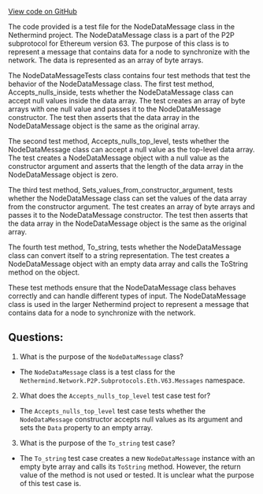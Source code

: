 [View code on GitHub](https://github.com/NethermindEth/nethermind/src/Nethermind/Nethermind.Network.Test/P2P/Subprotocols/Eth/V63/NodeDataMessageTests.cs)

The code provided is a test file for the NodeDataMessage class in the Nethermind project. The NodeDataMessage class is a part of the P2P subprotocol for Ethereum version 63. The purpose of this class is to represent a message that contains data for a node to synchronize with the network. The data is represented as an array of byte arrays.

The NodeDataMessageTests class contains four test methods that test the behavior of the NodeDataMessage class. The first test method, Accepts_nulls_inside, tests whether the NodeDataMessage class can accept null values inside the data array. The test creates an array of byte arrays with one null value and passes it to the NodeDataMessage constructor. The test then asserts that the data array in the NodeDataMessage object is the same as the original array.

The second test method, Accepts_nulls_top_level, tests whether the NodeDataMessage class can accept a null value as the top-level data array. The test creates a NodeDataMessage object with a null value as the constructor argument and asserts that the length of the data array in the NodeDataMessage object is zero.

The third test method, Sets_values_from_constructor_argument, tests whether the NodeDataMessage class can set the values of the data array from the constructor argument. The test creates an array of byte arrays and passes it to the NodeDataMessage constructor. The test then asserts that the data array in the NodeDataMessage object is the same as the original array.

The fourth test method, To_string, tests whether the NodeDataMessage class can convert itself to a string representation. The test creates a NodeDataMessage object with an empty data array and calls the ToString method on the object.

These test methods ensure that the NodeDataMessage class behaves correctly and can handle different types of input. The NodeDataMessage class is used in the larger Nethermind project to represent a message that contains data for a node to synchronize with the network.
## Questions: 
 1. What is the purpose of the `NodeDataMessage` class?
- The `NodeDataMessage` class is a test class for the `Nethermind.Network.P2P.Subprotocols.Eth.V63.Messages` namespace.

2. What does the `Accepts_nulls_top_level` test case test for?
- The `Accepts_nulls_top_level` test case tests whether the `NodeDataMessage` constructor accepts null values as its argument and sets the `Data` property to an empty array.

3. What is the purpose of the `To_string` test case?
- The `To_string` test case creates a new `NodeDataMessage` instance with an empty byte array and calls its `ToString` method. However, the return value of the method is not used or tested. It is unclear what the purpose of this test case is.